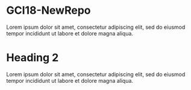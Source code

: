 # GCI18-NewRepo
Lorem ipsum dolor sit amet, consectetur adipiscing elit, sed do eiusmod tempor incididunt ut labore et dolore magna aliqua.
# Heading 2
Lorem ipsum dolor sit amet, consectetur adipiscing elit, sed do eiusmod tempor incididunt ut labore et dolore magna aliqua.
